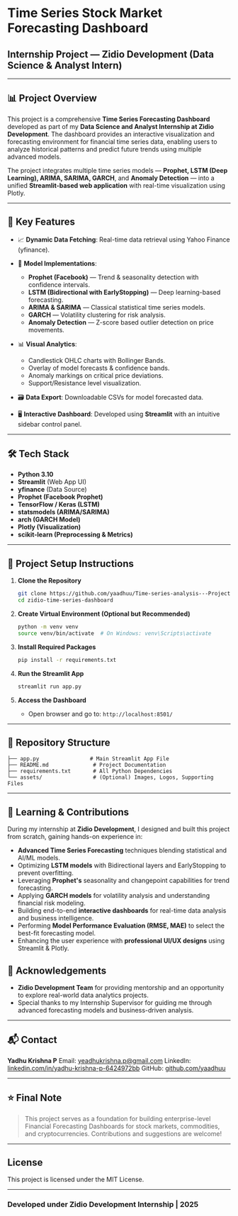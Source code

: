 # Time Series Stock Market Forecasting Dashboard

## Internship Project — Zidio Development (Data Science & Analyst Intern)

---

## 📊 Project Overview

This project is a comprehensive **Time Series Forecasting Dashboard** developed as part of my **Data Science and Analyst Internship at Zidio Development**. The dashboard provides an interactive visualization and forecasting environment for financial time series data, enabling users to analyze historical patterns and predict future trends using multiple advanced models.

The project integrates multiple time series models — **Prophet, LSTM (Deep Learning), ARIMA, SARIMA, GARCH**, and **Anomaly Detection** — into a unified **Streamlit-based web application** with real-time visualization using Plotly.

---

## 🎯 Key Features

* 📈 **Dynamic Data Fetching**: Real-time data retrieval using Yahoo Finance (yfinance).
* 🧠 **Model Implementations**:

  * **Prophet (Facebook)** — Trend & seasonality detection with confidence intervals.
  * **LSTM (Bidirectional with EarlyStopping)** — Deep learning-based forecasting.
  * **ARIMA & SARIMA** — Classical statistical time series models.
  * **GARCH** — Volatility clustering for risk analysis.
  * **Anomaly Detection** — Z-score based outlier detection on price movements.
* 📊 **Visual Analytics**:

  * Candlestick OHLC charts with Bollinger Bands.
  * Overlay of model forecasts & confidence bands.
  * Anomaly markings on critical price deviations.
  * Support/Resistance level visualization.
* 🗃️ **Data Export**: Downloadable CSVs for model forecasted data.
* 🖥️ **Interactive Dashboard**: Developed using **Streamlit** with an intuitive sidebar control panel.

---

## 🛠️ Tech Stack

* **Python 3.10**
* **Streamlit** (Web App UI)
* **yfinance** (Data Source)
* **Prophet (Facebook Prophet)**
* **TensorFlow / Keras (LSTM)**
* **statsmodels (ARIMA/SARIMA)**
* **arch (GARCH Model)**
* **Plotly (Visualization)**
* **scikit-learn (Preprocessing & Metrics)**

---

## 🚀 Project Setup Instructions

1. **Clone the Repository**

   ```bash
   git clone https://github.com/yaadhuu/Time-series-analysis---Project
   cd zidio-time-series-dashboard
   ```

2. **Create Virtual Environment (Optional but Recommended)**

   ```bash
   python -m venv venv
   source venv/bin/activate  # On Windows: venv\Scripts\activate
   ```

3. **Install Required Packages**

   ```bash
   pip install -r requirements.txt
   ```

4. **Run the Streamlit App**

   ```bash
   streamlit run app.py
   ```

5. **Access the Dashboard**

   * Open browser and go to: `http://localhost:8501/`

---

## 📂 Repository Structure

```
├── app.py                # Main Streamlit App File
├── README.md              # Project Documentation
├── requirements.txt       # All Python Dependencies
└── assets/                # (Optional) Images, Logos, Supporting Files
```

---

## 📝 Learning & Contributions

During my internship at **Zidio Development**, I designed and built this project from scratch, gaining hands-on experience in:

* **Advanced Time Series Forecasting** techniques blending statistical and AI/ML models.
* Optimizing **LSTM models** with Bidirectional layers and EarlyStopping to prevent overfitting.
* Leveraging **Prophet's** seasonality and changepoint capabilities for trend forecasting.
* Applying **GARCH models** for volatility analysis and understanding financial risk modeling.
* Building end-to-end **interactive dashboards** for real-time data analysis and business intelligence.
* Performing **Model Performance Evaluation (RMSE, MAE)** to select the best-fit forecasting model.
* Enhancing the user experience with **professional UI/UX designs** using Streamlit & Plotly.


## 🤝 Acknowledgements

* **Zidio Development Team** for providing mentorship and an opportunity to explore real-world data analytics projects.
* Special thanks to my Internship Supervisor for guiding me through advanced forecasting models and business-driven analysis.

---

## 📬 Contact

**Yadhu Krishna P**
Email: [yeadhukrishna.p@gmail.com](mailto:yeadhukrishna.p@gmail.com)
LinkedIn: [linkedin.com/in/yadhu-krishna-p-6424972bb](https://linkedin.com/in/yadhu-krishna-p-6424972bb)
GitHub: [github.com/yaadhuu](https://github.com/yaadhuu)

---

## ⭐ Final Note

> This project serves as a foundation for building enterprise-level Financial Forecasting Dashboards for stock markets, commodities, and cryptocurrencies. Contributions and suggestions are welcome!

---

## License

This project is licensed under the MIT License.

---

### Developed under Zidio Development Internship | 2025
